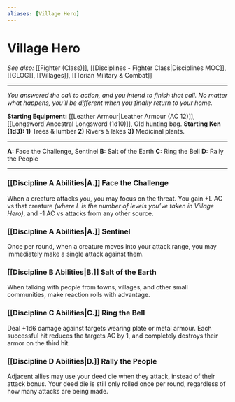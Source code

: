 ```yaml
---
aliases: [Village Hero]
---
```

# Village Hero
*See also:* [[Fighter (Class)]], [[Disciplines - Fighter Class|Disciplines MOC]], [[GLOG]], [[Villages]], [[Torian Military & Combat]]
___
*You answered the call to action, and you intend to finish that call. No matter what happens, you’ll be different when you finally return to your home.*

**Starting Equipment:** [[Leather Armour|Leather Armour (AC 12)]], [[Longsword|Ancestral Longsword (1d10)]], Old hunting bag.
**Starting Ken (1d3): 1)** Trees & lumber **2)** Rivers & lakes **3)** Medicinal plants.
___
**A:** Face the Challenge, Sentinel
**B:** Salt of the Earth
**C:** Ring the Bell
**D:** Rally the People
___

### [[Discipline A Abilities|A.]] Face the Challenge
When a creature attacks you, you may focus on the threat. You gain +L AC vs that creature *(where L is the number of levels you’ve taken in Village Hero)*, and -1 AC vs attacks from any other source.

### [[Discipline A Abilities|A.]] Sentinel 
Once per round, when a creature moves into your attack range, you may immediately make a single attack against them.

### [[Discipline B Abilities|B.]] Salt of the Earth
When talking with people from towns, villages, and other small communities, make reaction rolls with advantage.

### [[Discipline C Abilities|C.]] Ring the Bell
Deal +1d6 damage against targets wearing plate or metal armour. Each successful hit reduces the targets AC by 1, and completely destroys their armor on the third hit.

### [[Discipline D Abilities|D.]] Rally the People
Adjacent allies may use your deed die when they attack, instead of their attack bonus. Your deed die is still only rolled once per round, regardless of how many attacks are being made.
